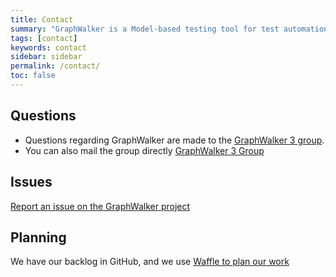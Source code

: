 ```yaml
---
title: Contact
summary: "GraphWalker is a Model-based testing tool for test automation. This page conatins information when you need to ask questions or to get support on GraphWalker."
tags: [contact]
keywords: contact
sidebar: sidebar
permalink: /contact/
toc: false
---
```



## Questions

* Questions regarding GraphWalker are made to the <a href="https://groups.google.com/forum/?utm_medium=email&utm_source=footer#!forum/graphwalker-3"> GraphWalker 3 group</a>.
* You can also mail the group directly [GraphWalker 3 Group](mailto:graphwalker-3@googlegroups.com) 


## Issues

[Report an issue on the GraphWalker project](https://github.com/GraphWalker/graphwalker-project/issues)

## Planning

We have our backlog in GitHub, and we use [Waffle to plan our work](https://waffle.io/GraphWalker/graphwalker-project)
